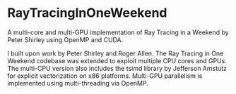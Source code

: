# RayTracingInOneWeekend
A multi-core and multi-GPU implementation of Ray Tracing in a Weekend by Peter Shirley using OpenMP and CUDA.

I built upon work by Peter Shirley and Roger Allen. The Ray Tracing in One Weekend codebase was extended to exploit multiple CPU cores and GPUs. The multi-CPU version also includes the tsimd library by Jefferson Amstutz for explicit vectorization on x86 platforms. Multi-GPU parallelism is implemented using multi-threading via OpenMP.
